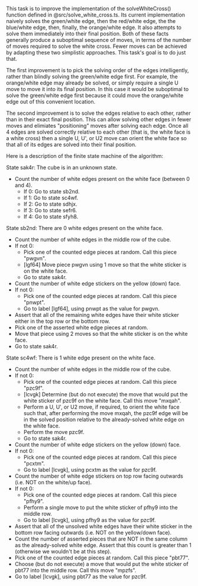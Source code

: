 This task is to improve the implementation of the solveWhiteCross() function defined in
@src/solve_white_cross.ts. Its current implementation naively solves the green/white edge, then the
red/white edge, the the blue/white edge, then, finally, the orange/white edge. It also attempts to
solve them immediately into their final position. Both of these facts generally produce a suboptimal
sequence of moves, in terms of the number of moves required to solve the white cross. Fewer moves
can be achieved by adapting these two simplistic approaches. This task's goal is to do just that.

The first improvement is to pick the solving order of the edges intelligently, rather than blindly
solving the green/white edge first. For example, the orange/white edge may already be solved, or
simply require a single U move to move it into its final position. In this case it would be
suboptimal to solve the green/white edge first because it could move the orange/white edge out of
this convenient location.

The second improvement is to solve the edges relative to each other, rather than in their exact
final position. This can allow solving other edges in fewer moves and elimiates "positioning" moves
after solving each edge. Once all 4 edges are solved correctly relative to each other (that is, the
white face is a white cross) then a single U, U', or U2 move can orient the white face so that all
of its edges are solved into their final position.

Here is a description of the finite state machine of the algorithm:

State sak4r: The cube is in an unknown state.

- Count the number of white edges present on the white face (between 0 and 4).
  - If 0: Go to state sb2nd.
  - If 1: Go to state sc4wf.
  - If 2: Go to state sdhjx.
  - If 3: Go to state sefr6.
  - If 4: Go to state sfyh8.

State sb2nd: There are 0 white edges present on the white face.

- Count the number of white edges in the middle row of the cube.
- If not 0:
  - Pick one of the counted edge pieces at random. Call this piece "pwgvn".
  - [lgf64] Move piece pwgvn using 1 move so that the white sticker is on the white face.
  - Go to state sak4r.
- Count the number of white edge stickers on the yellow (down) face.
- If not 0:
  - Pick one of the counted edge pieces at random. Call this piece "pnwpt".
  - Go to label [lgf64], using pnwpt as the value for pwgvn.
- Assert that all of the remaining white edges have their white sticker either in the top row
  or the bottom row.
- Pick one of the asserted white edge pieces at random.
- Move that piece using 2 moves so that the white sticker is on the white face.
- Go to state sak4r.

State sc4wf: There is 1 white edge present on the white face.

- Count the number of white edges in the middle row of the cube.
- If not 0:
  - Pick one of the counted edge pieces at random. Call this piece "pzc9f".
  - [lcvgk] Determine (but do not execute) the move that would put the white sticker of pzc9f on
    the white face. Call this move "mxqah".
  - Perform a U, U', or U2 move, if required, to orient the white face such that, after performing
    the move mxqah, the pzc9f edge will be in the solved position relative to the already-solved
    white edge on the white face.
  - Perform the move pzc9f.
  - Go to state sak4r.
- Count the number of white edge stickers on the yellow (down) face.
- If not 0:
  - Pick one of the counted edge pieces at random. Call this piece "pcxtm".
  - Go to label [lcvgk], using pcxtm as the value for pzc9f.
- Count the number of white edge stickers on top row facing outwards (i.e. NOT on the white/up
  face).
- If not 0:
  - Pick one of the counted edge pieces at random. Call this piece "pfhy9".
  - Perform a single move to put the white sticker of pfhy9 into the middle row.
  - Go to label [lcvgk], using pfhy9 as the value for pzc9f.
- Assert that all of the unsolved white edges have their white sticker in the bottom row facing
  outwards (i.e. NOT on the yellow/down face).
- Count the number of asserted pieces that are NOT in the same column as the already-solved white
  edge. Assert that this count is greater than 1 (otherwise we wouldn't be at this step).
- Pick one of the counted edge pieces at random. Call this piece "pbt77".
- Choose (but do not execute) a move that would put the white sticker of pbt77 into the middle
  row. Call this move "mpzfs".
- Go to label [lcvgk], using pbt77 as the value for pzc9f.
